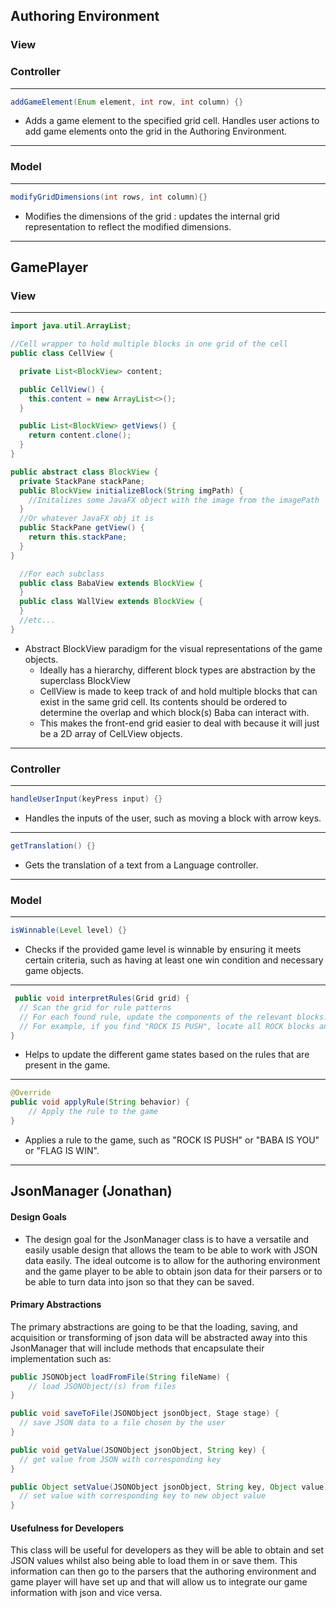 
## Authoring Environment
### View

### Controller

---
```java
addGameElement(Enum element, int row, int column) {}

```
- Adds a game element to the specified grid cell. Handles user actions 
  to add game elements onto the grid in the Authoring Environment.
---

### Model

---
```java
modifyGridDimensions(int rows, int column){}
```
- Modifies the dimensions of the grid : updates the internal grid representation to reflect the modified dimensions.
---


## GamePlayer
### View

--- 

```java
import java.util.ArrayList;

//Cell wrapper to hold multiple blocks in one grid of the cell
public class CellView {

  private List<BlockView> content;

  public CellView() {
    this.content = new ArrayList<>();
  }

  public List<BlockView> getViews() {
    return content.clone();
  }
}

public abstract class BlockView {
  private StackPane stackPane;
  public BlockView initializeBlock(String imgPath) {
    //Initalizes some JavaFX object with the image from the imagePath
  }
  //Or whatever JavaFX obj it is
  public StackPane getView() {
    return this.stackPane;
  }
}

  //For each subclass
  public class BabaView extends BlockView {
  }
  public class WallView extends BlockView {
  }
  //etc...
}
```
- Abstract BlockView paradigm for the visual representations of the game objects.
  - Ideally has a hierarchy, different block types are abstraction by the superclass BlockView
  - CellView is made to keep track of and hold multiple blocks that can exist in the same grid cell. 
  Its contents should be ordered to determine the overlap and which block(s) Baba can interact with.
  - This makes the front-end grid easier to deal with because it will just be a 2D array of CelLView
  objects.
---  



### Controller

---
```java
handleUserInput(keyPress input) {}
```
- Handles the inputs of the user, such as moving a block with arrow keys.
---
```java
getTranslation() {}
```
- Gets the translation of a text from a Language controller.
---




### Model

---
```java 
isWinnable(Level level) {}
```
- Checks if the provided game level is winnable by ensuring it meets certain criteria, such as having at least one win condition and necessary game objects.
---
```java
 public void interpretRules(Grid grid) {
  // Scan the grid for rule patterns
  // For each found rule, update the components of the relevant blocks.
  // For example, if you find "ROCK IS PUSH", locate all ROCK blocks and add/update the Pushable component.
}
```
-  Helps to update the different game states based on the rules that are present in the game.
---
```java
@Override
public void applyRule(String behavior) {
    // Apply the rule to the game
}

```
- Applies a rule to the game, such as "ROCK IS PUSH" or "BABA IS YOU" or "FLAG IS WIN".
---


## JsonManager (Jonathan)

#### Design Goals
* The design goal for the JsonManager class is to have a versatile and easily usable design that 
allows the team to be able to work with JSON data easily. The ideal outcome is to allow for the 
authoring environment and the game player to be able to obtain json data for their parsers or to 
be able to turn data into json so that they can be saved. 

#### Primary Abstractions
The primary abstractions are going to be that the loading, saving, and acquisition or transforming 
of json data will be abstracted away into this JsonManager that will include methods that
encapsulate their implementation such as:

```java
public JSONObject loadFromFile(String fileName) {
    // load JSONObject/(s) from files
}

public void saveToFile(JSONObject jsonObject, Stage stage) {
  // save JSON data to a file chosen by the user
}

public void getValue(JSONObject jsonObject, String key) {
  // get value from JSON with corresponding key
}

public Object setValue(JSONObject jsonObject, String key, Object value) {
  // set value with corresponding key to new object value
}
```

#### Usefulness for Developers

This class will be useful for developers as they will be able to 
obtain and set JSON values whilst also being able to load them in 
or save them. This information can then go to the parsers that 
the authoring environment and game player will have set up and that
will allow us to integrate our game information with json and 
vice versa. 